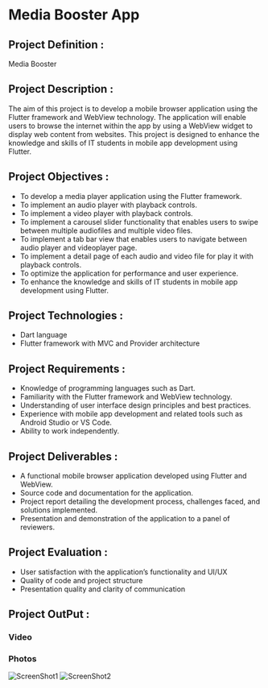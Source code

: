 # Media Booster App

## Project Definition :

Media Booster

## Project Description :

The aim of this project is to develop a mobile browser application using the Flutter framework
and WebView technology. The application will enable users to browse the internet within the app
by using a WebView widget to display web content from websites. This project is designed to
enhance the knowledge and skills of IT students in mobile app development using Flutter.

## Project Objectives :

- To develop a media player application using the Flutter framework.
- To implement an audio player with playback controls.
- To implement a video player with playback controls.
- To implement a carousel slider functionality that enables users to swipe between multiple audiofiles and multiple video files.
- To implement a tab bar view that enables users to navigate between audio player and videoplayer page.
- To implement a detail page of each audio and video file for play it with playback controls.
- To optimize the application for performance and user experience.
- To enhance the knowledge and skills of IT students in mobile app development using Flutter.

## Project Technologies :

- Dart language
- Flutter framework with MVC and Provider architecture

## Project Requirements :

- Knowledge of programming languages such as Dart.
- Familiarity with the Flutter framework and WebView technology.
- Understanding of user interface design principles and best practices.
- Experience with mobile app development and related tools such as Android Studio or VS Code.
- Ability to work independently.

## Project Deliverables :

- A functional mobile browser application developed using Flutter and WebView.
- Source code and documentation for the application.
- Project report detailing the development process, challenges faced, and solutions implemented.
- Presentation and demonstration of the application to a panel of reviewers.

## Project Evaluation :

- User satisfaction with the application’s functionality and UI/UX
- Quality of code and project structure
- Presentation quality and clarity of communication

## Project OutPut :

### Video


### Photos

![ScreenShot1](https://github.com/SJaynesh/PR3_media_booster_app/assets/115562979/a88981cd-0bdb-42c0-9c1f-32210fbe0f8d.jpg)
![ScreenShot2](https://github.com/SJaynesh/PR3_media_booster_app/assets/115562979/a88981cd-0bdb-42c0-9c1f-32210fbe0f8d.jpg)
 
